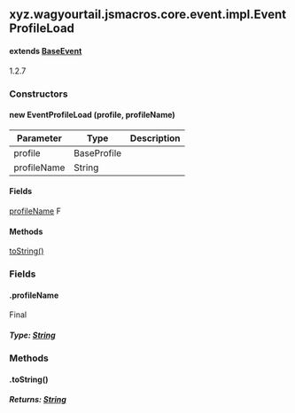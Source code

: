 

xyz.wagyourtail.jsmacros.core.event.impl.EventProfileLoad
---------------------------------------------------------

#### extends [BaseEvent](1.9.2/xyz/wagyourtail/jsmacros/core/event/BaseEvent.html)

1.2.7

### Constructors

#### new EventProfileLoad (profile, profileName)

| Parameter | Type | Description |
|---|---|---|
| profile | BaseProfile |  |
| profileName | String |  |



#### Fields

[profileName](#profileName)
F



#### Methods

[toString()](#toString-)



### Fields

#### .profileName

Final

##### Type: [String](https://docs.oracle.com/javase/8/docs/api/index.html?java/lang/String.html)



### Methods

#### .toString()


##### Returns: [String](https://docs.oracle.com/javase/8/docs/api/index.html?java/lang/String.html)




